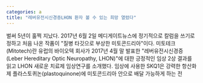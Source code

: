 ```yaml
---
categories: a
title: "레버유전시신경증LHON 환자 볼 수 있는 희망 열렸다"
---
```

벌써 5년이 훌쩍 지났다. 2017년 6월 2일 메디게이트뉴스에 정기적으로 칼럼을 쓰기로 정하고 처음 나온 작품이 "질병 타깃으로 부상한 미토콘드리아"이다. 미토테크(Mitotech)란 유럽의 바이오텍 회사가 2017년 4월 말 발표한 "레버유전시신경증(Leber Hereditary Optic Neuropathy, LHON)"에 대한 긍정적인 임상 2상 결과를 읽고 LHON 새로운 치료제 임상연구를 소개했다. 임상에 사용한 SKQ1은 강력한 항산화제 플라스토퀴논(plastoquinone)에 미토콘드리아 안으로 배달 가능하게 하는 전